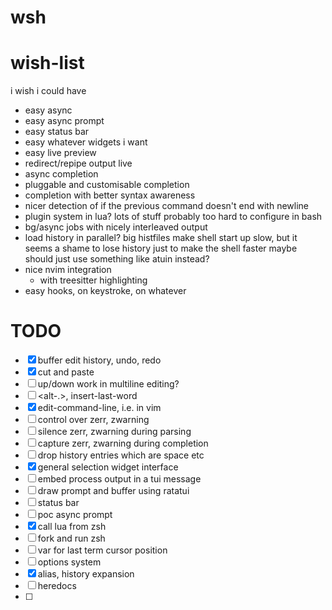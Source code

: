 # wsh

# wish-list

i wish i could have
* easy async
* easy async prompt
* easy status bar
* easy whatever widgets i want
* easy live preview
* redirect/repipe output live
* async completion
* pluggable and customisable completion
* completion with better syntax awareness
* nicer detection of if the previous command doesn't end with newline
* plugin system in lua? lots of stuff probably too hard to configure in bash
* bg/async jobs with nicely interleaved output
* load history in parallel?
    big histfiles make shell start up slow,
    but it seems a shame to lose history just to make the shell faster
    maybe should just use something like atuin instead?
* nice nvim integration
    * with treesitter highlighting
* easy hooks, on keystroke, on whatever

# TODO

* [x] buffer edit history, undo, redo
* [x] cut and paste
* [ ] up/down work in multiline editing?
* [ ] <alt-.>, insert-last-word
* [x] edit-command-line, i.e. in vim
* [ ] control over zerr, zwarning
* [ ] silence zerr, zwarning during parsing
* [ ] capture zerr, zwarning during completion
* [ ] drop history entries which are space etc
* [x] general selection widget interface
* [ ] embed process output in a tui message
* [ ] draw prompt and buffer using ratatui
* [ ] status bar
* [ ] poc async prompt
* [x] call lua from zsh
* [ ] fork and run zsh
* [ ] var for last term cursor position
* [ ] options system
* [x] alias, history expansion
* [ ] heredocs
* [ ] 

